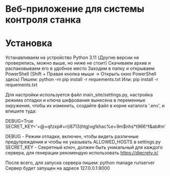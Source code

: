 # Веб-приложение для системы контроля станка

# Установка

Устанавливаем на устройство Python 3.11 (Другие версии не проверялись, можно выше, но ниже не стоит)
Скачиваем архив и распаковываем его в удобное место
Заходим в папку и открываем PowerShell (Shift + Правая кнопка мыши -> Открыть окно PowerShell здесь)
Пишем:
    python -m pip install -r requements.txt
Или:
    pip install -r requements.txt

Для настройки используется файл main_site/settings.py, настройка режима отладки и ключа шифрования вынесена в переменные окружения, чтобы их изменить, создайте файл в корне каталога '.env', и впишите туда:

DEBUG=True 
SECRET_KEY='=@=qfzxp#+r(i8713(htg)vg!khac%e+9m$nhs*t966^f&ab#m'

DEBUG - Режим отладки, включен, чтобы видеть различные предупреждения и чтобы не указывать ALLOWED_HOSTS в settings.py
SECRET_KEY - Секретный ключ, должен быть уникальный для каждого сервера, для генерации рекомендую использовать https://djecrety.ir/

После всего, для запуска сервера пишем:
python manage runserver
Сервер будет запущен на адресе 127.0.0.1:8000